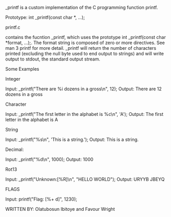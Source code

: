 _printf is a custom implementation of the C programming function printf.

Prototype: int _printf(const char *, ...);

printf.c

contains the fucntion _printf, which uses the prototype int _printf(const char *format, ...);. The format string is composed of zero or more directives. See man 3 printf for more detail. _printf will return the number of characters printed (excluding the null byte used to end output to strings) and will write output to stdout, the standard output stream.

Some Examples

Integer

Input: _printf("There are %i dozens in a gross\n", 12);
Output: There are 12 dozens in a gross

Character

Input: _printf("The first letter in the alphabet is %c\n", 'A');
Output: The first letter in the alphabet is A

String

Input: _printf("%s\n", 'This is a string.');
Output: This is a string.

Decimal:

Input: _printf("%d\n", 1000);
Output: 1000

Rot13

Input: _printf("Unknown:[%R]\n", "HELLO WORLD");
Output: URYYB JBEYQ

FLAGS

Input: printf("Flag: [%+ d]", 1230);




WRITTEN BY: Olatubosun Ibitoye and Favour Wright
